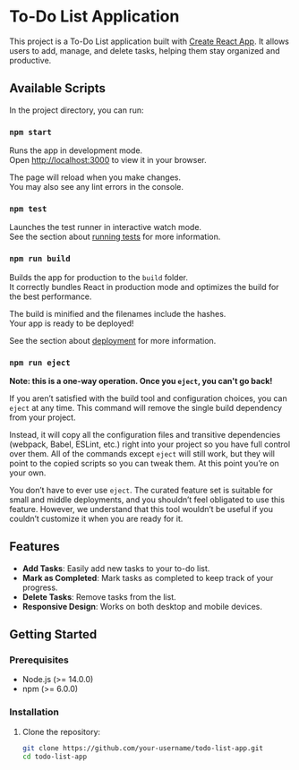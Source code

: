 # To-Do List Application

This project is a To-Do List application built with [Create React App](https://github.com/facebook/create-react-app). It allows users to add, manage, and delete tasks, helping them stay organized and productive.

## Available Scripts

In the project directory, you can run:

### `npm start`

Runs the app in development mode.\
Open [http://localhost:3000](http://localhost:3000) to view it in your browser.

The page will reload when you make changes.\
You may also see any lint errors in the console.

### `npm test`

Launches the test runner in interactive watch mode.\
See the section about [running tests](https://facebook.github.io/create-react-app/docs/running-tests) for more information.

### `npm run build`

Builds the app for production to the `build` folder.\
It correctly bundles React in production mode and optimizes the build for the best performance.

The build is minified and the filenames include the hashes.\
Your app is ready to be deployed!

See the section about [deployment](https://facebook.github.io/create-react-app/docs/deployment) for more information.

### `npm run eject`

**Note: this is a one-way operation. Once you `eject`, you can't go back!**

If you aren’t satisfied with the build tool and configuration choices, you can `eject` at any time. This command will remove the single build dependency from your project.

Instead, it will copy all the configuration files and transitive dependencies (webpack, Babel, ESLint, etc.) right into your project so you have full control over them. All of the commands except `eject` will still work, but they will point to the copied scripts so you can tweak them. At this point you’re on your own.

You don’t have to ever use `eject`. The curated feature set is suitable for small and middle deployments, and you shouldn’t feel obligated to use this feature. However, we understand that this tool wouldn’t be useful if you couldn’t customize it when you are ready for it.

## Features

- **Add Tasks**: Easily add new tasks to your to-do list.
- **Mark as Completed**: Mark tasks as completed to keep track of your progress.
- **Delete Tasks**: Remove tasks from the list.
- **Responsive Design**: Works on both desktop and mobile devices.

## Getting Started

### Prerequisites

- Node.js (>= 14.0.0)
- npm (>= 6.0.0)

### Installation

1. Clone the repository:
   ```bash
   git clone https://github.com/your-username/todo-list-app.git
   cd todo-list-app
